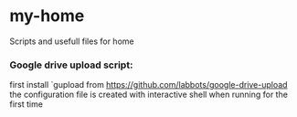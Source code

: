 # my-home
Scripts and usefull files for home


### Google drive upload script:
first install `gupload from https://github.com/labbots/google-drive-upload
the configuration file is created with interactive shell when running for the first time


